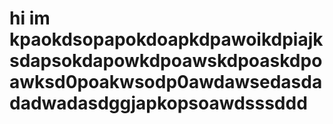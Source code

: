 # hi im kpaokdsopapokdoapkdpawoikdpiajksdapsokdapowkdpoawskdpoaskdpoawksd0poakwsodp0awdawsedasdadadwadasdggjapkopsoawdsssddd
